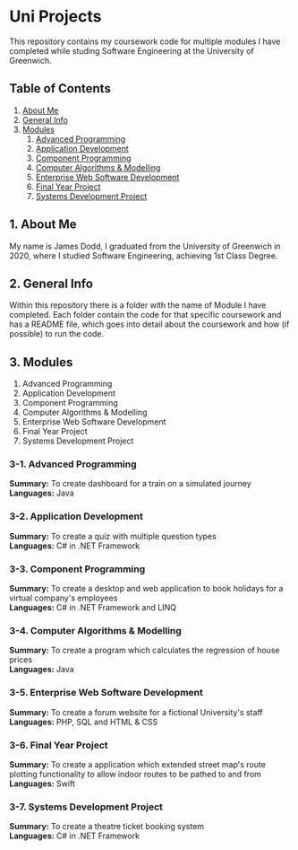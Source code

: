 # Uni Projects

This repository contains my coursework code for multiple modules I have completed while studing Software Engineering at the University of Greenwich.  


## Table of Contents
1. [About Me](#1-about-me)
2. [General Info](#2-general-info)
3. [Modules](#3-modules)
    1. [Advanced Programming](#3-1-modules)
    2. [Application Development](#3-2-modules)
    3. [Component Programming](#3-3-modules)
    4. [Computer Algorithms & Modelling](#3-4-modules)
    5. [Enterprise Web Software Development](#3-5-modules)
    6. [Final Year Project](#3-6-modules)
    7. [Systems Development Project](#3-7-systems-development-project)


## 1. About Me
My name is James Dodd, I graduated from the University of Greenwich in 2020, where I studied Software Engineering, achieving 1st Class Degree.


## 2. General Info
Within this repository there is a folder with the name of Module I have completed.  Each folder contain the code for that specific coursework and has a README file, which goes into detail about the coursework and how (if possible) to run the code.  


## 3. Modules
1. Advanced Programming
2. Application Development
3. Component Programming
4. Computer Algorithms & Modelling
5. Enterprise Web Software Development
6. Final Year Project
7. Systems Development Project


### 3-1. Advanced Programming
__Summary:__ To create dashboard for a train on a simulated journey <br />
__Languages:__ Java


### 3-2. Application Development
__Summary:__ To create a quiz with multiple question types <br />
__Languages:__ C# in .NET Framework


### 3-3. Component Programming
__Summary:__ To create a desktop and web application to book holidays for a virtual company's employees <br />
__Languages:__ C# in .NET Framework and LINQ


### 3-4. Computer Algorithms & Modelling
__Summary:__ To create a program which calculates the regression of house prices <br />
__Languages:__ Java


### 3-5. Enterprise Web Software Development
__Summary:__ To create a forum website for a fictional University's staff <br />
__Languages:__ PHP, SQL and HTML & CSS


### 3-6. Final Year Project
__Summary:__ To create a application which extended street map's route plotting functionality to allow indoor routes to be pathed to and from <br />
__Languages:__ Swift


### 3-7. Systems Development Project
__Summary:__ To create a theatre ticket booking system <br />
__Languages:__ C# in .NET Framework
